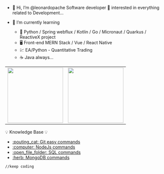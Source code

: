 - 👋 Hi, I’m @leonardopache Software developer 👀  interested in everything related to Development...

- 🌱 I’m currently learning 
  - 🐍 Python / Spring webflux / Kotlin / Go / Micronaut / Quarkus / ReactiveX project
  - 🖥 Front-end MERN Stack / Vue / React Native
  - 💹 EA/Python - Quantitative Trading
  - ☕️ Java always... 

<table><tr><td>
<img height="180em" src="https://github-readme-stats.vercel.app/api/top-langs/?username=leonardopache&langs_count=8&layout=compact&theme=dark" /></td>
<td> <img height="180em" src="https://github-readme-stats.vercel.app/api?username=leonardopache&show_icons=true&hide_border=true&&count_private=true&include_all_commits=true&theme=dark" /></td>
  </tr></table>
  
:bulb: Knowledge Base :bulb:
<ul>
<li><a href="https://github.com/leonardopache/cheat-sheets/wiki/git" target="_self">:pouting_cat: Git easy commands </a> </li>
<li><a href="https://github.com/leonardopache/cheat-sheets/wiki" target="_self">:computer: NodeJs commands </a> </li>
<li><a href="https://github.com/leonardopache/cheat-sheets/wiki" target="_self">:open_file_folder: SQL commands </a> </li>
<li><a href="https://github.com/leonardopache/cheat-sheets/wiki" target="_self">:herb: MongoDB commands </a> </li>
</ul>

```
//keep coding
```
<!---
leonardopache/leonardopache is a ✨ special ✨ repository because its `README.md` (this file) appears on your GitHub profile.
You can click the Preview link to take a look at your changes.
--->
